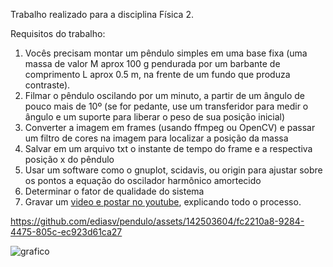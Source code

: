 Trabalho realizado para a disciplina Física 2.  
   
Requisitos do trabalho:  
1) Vocês precisam montar um pêndulo simples em uma base fixa (uma
massa de valor M aprox 100 g pendurada por um barbante de comprimento L aprox 0.5 m, na frente
de um fundo que produza contraste).  
2) Filmar o pêndulo oscilando por um minuto, a partir de um ângulo de
pouco mais de 10º (se for pedante, use um transferidor para medir o ângulo e um suporte para liberar
o peso de sua posição inicial)  
3) Converter a imagem em frames (usando ffmpeg ou OpenCV) e passar um filtro de
cores na imagem para localizar a posição da massa  
4) Salvar em um arquivo txt o instante de tempo do frame e a
respectiva posição x do pêndulo  
5) Usar um software como o gnuplot, scidavis, ou origin para ajustar
sobre os pontos a equação do oscilador harmônico amortecido  
6) Determinar o fator de qualidade do sistema  
7) Gravar um [video e postar no youtube](https://youtu.be/rHrgEify1PU?si=S-0SSjtIsMe18HF6), explicando todo o processo.  

https://github.com/ediasv/pendulo/assets/142503604/fc2210a8-9284-4475-805c-ec923d61ca27

![grafico](https://github.com/ediasv/pendulo/assets/142503604/3b0b0c02-e343-46d5-aec1-fd72fa8430af)
